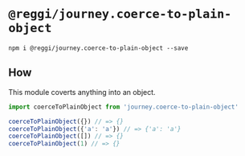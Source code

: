 # `@reggi/journey.coerce-to-plain-object`

```
npm i @reggi/journey.coerce-to-plain-object --save
```

## How

This module coverts anything into an object.

```js
import coerceToPlainObject from 'journey.coerce-to-plain-object'

coerceToPlainObject({}) // => {}
coerceToPlainObject({'a': 'a'}) // => {'a': 'a'}
coerceToPlainObject([]) // => {}
coerceToPlainObject(1) // => {}
```
